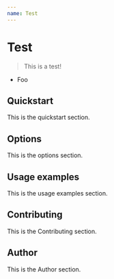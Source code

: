 ```yaml
---
name: Test
---
```

# Test

> This is a test!

<!-- toc -->

- Foo

<!-- tocstop -->

## Quickstart
This is the quickstart section.

## Options
This is the options section.

## Usage examples
This is the usage examples section.

## Contributing
This is the Contributing section.

## Author
This is the Author section.
